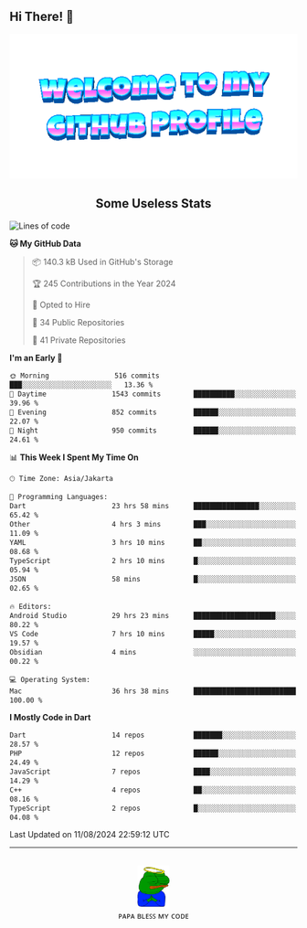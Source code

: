 ## Hi There! 👋

<div align="center">
	<img src="https://raw.githubusercontent.com/deogw/deogw/main/assets/welkom.gif" alt="welkom to my github profile">
	<br>
</div>
<h2 style="text-align:center">Some Useless Stats</h3>

<!--START_SECTION:waka-->
![Lines of code](https://img.shields.io/badge/From%20Hello%20World%20I%27ve%20Written-11.3%20million%20lines%20of%20code-blue)

**🐱 My GitHub Data** 

> 📦 140.3 kB Used in GitHub's Storage 
 > 
> 🏆 245 Contributions in the Year 2024
 > 
> 💼 Opted to Hire
 > 
> 📜 34 Public Repositories 
 > 
> 🔑 41 Private Repositories 
 > 
**I'm an Early 🐤** 

```text
🌞 Morning                516 commits         ███░░░░░░░░░░░░░░░░░░░░░░   13.36 % 
🌆 Daytime                1543 commits        ██████████░░░░░░░░░░░░░░░   39.96 % 
🌃 Evening                852 commits         ██████░░░░░░░░░░░░░░░░░░░   22.07 % 
🌙 Night                  950 commits         ██████░░░░░░░░░░░░░░░░░░░   24.61 % 
```


📊 **This Week I Spent My Time On** 

```text
🕑︎ Time Zone: Asia/Jakarta

💬 Programming Languages: 
Dart                     23 hrs 58 mins      ████████████████░░░░░░░░░   65.42 % 
Other                    4 hrs 3 mins        ███░░░░░░░░░░░░░░░░░░░░░░   11.09 % 
YAML                     3 hrs 10 mins       ██░░░░░░░░░░░░░░░░░░░░░░░   08.68 % 
TypeScript               2 hrs 10 mins       █░░░░░░░░░░░░░░░░░░░░░░░░   05.94 % 
JSON                     58 mins             █░░░░░░░░░░░░░░░░░░░░░░░░   02.65 % 

🔥 Editors: 
Android Studio           29 hrs 23 mins      ████████████████████░░░░░   80.22 % 
VS Code                  7 hrs 10 mins       █████░░░░░░░░░░░░░░░░░░░░   19.57 % 
Obsidian                 4 mins              ░░░░░░░░░░░░░░░░░░░░░░░░░   00.22 % 

💻 Operating System: 
Mac                      36 hrs 38 mins      █████████████████████████   100.00 % 
```

**I Mostly Code in Dart** 

```text
Dart                     14 repos            ███████░░░░░░░░░░░░░░░░░░   28.57 % 
PHP                      12 repos            ██████░░░░░░░░░░░░░░░░░░░   24.49 % 
JavaScript               7 repos             ████░░░░░░░░░░░░░░░░░░░░░   14.29 % 
C++                      4 repos             ██░░░░░░░░░░░░░░░░░░░░░░░   08.16 % 
TypeScript               2 repos             █░░░░░░░░░░░░░░░░░░░░░░░░   04.08 % 
```




 Last Updated on 11/08/2024 22:59:12 UTC
<!--END_SECTION:waka-->
---
<div align="center">
    <br>
    <a href="https://bit.ly/3A2g5zU">
        <img src="https://raw.githubusercontent.com/deogw/deogw/main/assets/papabless.png"
            alt="welkom to my github profile" height="75px">
    </a>
    <br>
ᴘᴀᴘᴀ ʙʟᴇꜱꜱ ᴍʏ ᴄᴏᴅᴇ
</div>

